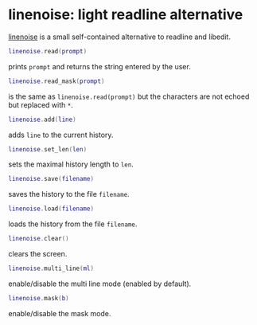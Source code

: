 # linenoise: light readline alternative

[linenoise](https://github.com/antirez/linenoise) is a small
self-contained alternative to readline and libedit.

``` lua
linenoise.read(prompt)
```

prints `prompt` and returns the string entered by the user.

``` lua
linenoise.read_mask(prompt)
```

is the same as `linenoise.read(prompt)` but the characters are not
echoed but replaced with `*`.

``` lua
linenoise.add(line)
```

adds `line` to the current history.

``` lua
linenoise.set_len(len)
```

sets the maximal history length to `len`.

``` lua
linenoise.save(filename)
```

saves the history to the file `filename`.

``` lua
linenoise.load(filename)
```

loads the history from the file `filename`.

``` lua
linenoise.clear()
```

clears the screen.

``` lua
linenoise.multi_line(ml)
```

enable/disable the multi line mode (enabled by default).

``` lua
linenoise.mask(b)
```

enable/disable the mask mode.
